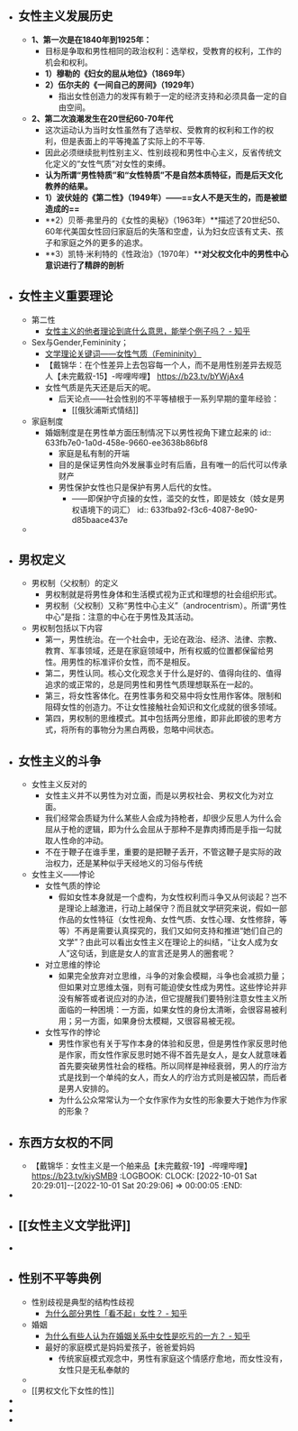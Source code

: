 - ## 女性主义发展历史
	- **1、第一次是在1840年到1925年：**
		- 目标是争取和男性相同的政治权利：选举权，受教育的权利，工作的机会和权利。
		- **1）穆勒的《妇女的屈从地位》（1869年）**
		- **2）伍尔夫的《一间自己的房间》（1929年）**
			- 指出女性创造力的发挥有赖于一定的经济支持和必须具备一定的自由空间。
	- **2、第二次浪潮发生在20世纪60-70年代**
		- 这次运动认为当时女性虽然有了选举权、受教育的权利和工作的权利，但是表面上的平等掩盖了实际上的不平等.
		- 因此必须继续批判性别主义、性别歧视和男性中心主义，反省传统文化定义的“女性气质”对女性的束缚。
		- **认为所谓“男性特质”和“女性特质”不是自然本质特征，而是后天文化教养的结果。**
		- **1）波伏娃的《第二性》（1949年）——==女人不是天生的，而是被塑造成的==**
		- **2）贝蒂·弗里丹的《女性的奥秘》（1963年）**描述了20世纪50、60年代美国女性回归家庭后的失落和空虚，认为妇女应该有丈夫、孩子和家庭之外的更多的追求。
		- **3）凯特·米利特的《性政治》（1970年）****对父权文化中的男性中心意识进行了精辟的剖析**
- ## 女性主义重要理论
	- 第二性
		- [女性主义的他者理论到底什么意思，能举个例子吗？ - 知乎](https://www.zhihu.com/question/37029466/answer/70879996?utm_medium=social&utm_oi=920329741893013504&utm_psn=1545185642359046144&utm_source=ZHShareTargetIDMore)
	- Sex与Gender,Femininity；
		- [文学理论关键词——女性气质（Femininity）](https://zhuanlan.zhihu.com/p/454734300?utm_medium=social&utm_oi=920329741893013504&utm_psn=1561642839100104704&utm_source=ZHShareTargetIDMore)
		- 【戴锦华：在个性差异上去包容每一个人，而不是用性别差异去规范人【未完戴叙-15】-哔哩哔哩】 https://b23.tv/bYWjAx4
		- 女性气质是先天还是后天的呢。
			- 后天论点——社会性别的不平等植根于一系列早期的童年经验：
				- [[俄狄浦斯式情结]]
	- 家庭制度
		- 婚姻制度是在男性单方面压制情况下以男性视角下建立起来的
		  id:: 633fb7e0-1a0d-458e-9660-ee3638b86bf8
			- 家庭是私有制的开端
			- 目的是保证男性向外发展事业时有后盾，且有唯一的后代可以传承财产
			- 男性保护女性也只是保护有男人后代的女性。
				- ——即保护守贞操的女性，滥交的女性，即是妓女（妓女是男权语境下的词汇）
				  id:: 633fba92-f3c6-4087-8e90-d85baace437e
	-
- ## 男权定义
	- 男权制（父权制）的定义
		- 男权制就是将男性身体和生活模式视为正式和理想的社会组织形式。
		- 男权制（父权制）又称“男性中心主义”（androcentrism）。所谓“男性中心”是指：注意的中心在于男性及其活动。
	- 男权制包括以下内容
		- 第一，男性统治。在一个社会中，无论在政治、经济、法律、宗教、教育、军事领域，还是在家庭领域中，所有权威的位置都保留给男性。用男性的标准评价女性，而不是相反。
		- 第二，男性认同。核心文化观念关于什么是好的、值得向往的、值得追求的或正常的，总是同男性和男性气质理想联系在一起的。
		- 第三，将女性客体化。在男性事务和交易中将女性用作客体。限制和阻碍女性的创造力。不让女性接触社会知识和文化成就的很多领域。
		- 第四，男权制的思维模式。其中包括两分思维，即非此即彼的思考方式，将所有的事物分为黑白两极，忽略中间状态。
- ## 女性主义的斗争
	- 女性主义反对的
		- 女性主义并不以男性为对立面，而是以男权社会、男权文化为对立面。
		- 我们经常会质疑为什么某些人会成为持枪者，却很少反思人为什么会屈从于枪的逻辑，即为什么会屈从于那种不是靠肉搏而是手指一勾就取人性命的冲动。
		- 不在于鞭子在谁手里，重要的是把鞭子丢开，不管这鞭子是实际的政治权力，还是某种似乎天经地义的习俗与传统
	- 女性主义——悖论
		- 女性气质的悖论
			- 假如女性本身就是一个虚构，为女性权利而斗争又从何谈起？岂不是理论上越激进，行动上越保守？而且就文学研究来说，假如一部作品的女性特征（女性视角、女性气质、女性心理、女性修辞，等等）不再是需要认真探究的，我们又如何支持和推进“她们自己的文学”？由此可以看出女性主义在理论上的纠结，“让女人成为女人”这句话，到底是女人的宣言还是男人的圈套呢？
		- 对立思维的悖论
			- 如果完全放弃对立思维，斗争的对象会模糊，斗争也会减损力量；但如果对立思维太强，则有可能迫使女性成为男性。这些悖论并非没有解答或者说应对的办法，但它提醒我们要特别注意女性主义所面临的一种困境：一方面，如果女性的身份太清晰，会很容易被利用；另一方面，如果身份太模糊，又很容易被无视。
		- 女性写作的悖论
			- 男性作家也有关于写作本身的体验和反思，但是男性作家反思时他是作家，而女性作家反思时她不得不首先是女人，是女人就意味着首先要突破男性社会的桎梏。所以同样是神经衰弱，男人的疗治方式是找到一个单纯的女人，而女人的疗治方式则是被囚禁，而后者是男人安排的。
			- 为什么公众常常认为一个女作家作为女性的形象要大于她作为作家的形象？
- ## 东西方女权的不同
	- 【戴锦华：女性主义是一个舶来品【未完戴叙-19】-哔哩哔哩】 https://b23.tv/kiySMB9
	  :LOGBOOK:
	  CLOCK: [2022-10-01 Sat 20:29:01]--[2022-10-01 Sat 20:29:06] =>  00:00:05
	  :END:
-
- ## [[女性主义文学批评]]
-
- ## 性别不平等典例
	- 性别歧视是典型的结构性歧视
		- [为什么部分男性「看不起」女性？ - 知乎](https://www.zhihu.com/question/20600501/answer/38666203?utm_source=ZHShareTargetIDMore&utm_medium=social&utm_oi=920329741893013504)
	- 婚姻
		- [为什么有些人认为在婚姻关系中女性是吃亏的一方？ - 知乎](https://www.zhihu.com/question/428589823/answer/1588613305?utm_source=ZHShareTargetIDMore&utm_medium=social&utm_oi=920329741893013504)
		- 最好的家庭模式是妈妈爱孩子，爸爸爱妈妈
			- 传统家庭模式观念中，男性有家庭这个情感疗愈地，而女性没有，女性只是无私奉献的
	-
	- [[男权文化下女性的性]]
-
-
-
